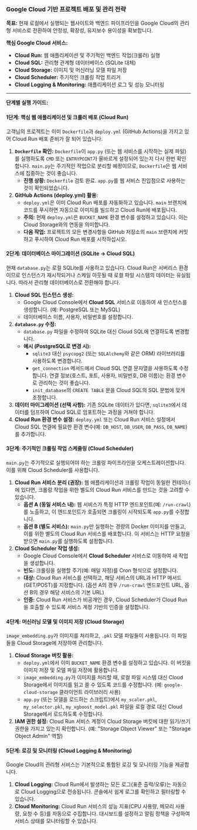 ### **Google Cloud 기반 프로젝트 배포 및 관리 전략**

**목표:** 현재 로컬에서 실행되는 웹사이트와 백엔드 파이프라인을 Google Cloud의 관리형 서비스로 전환하여 안정성, 확장성, 유지보수 용이성을 확보합니다.

**핵심 Google Cloud 서비스:**

*   **Cloud Run:** 웹 애플리케이션 및 주기적인 백엔드 작업(크롤러) 실행
*   **Cloud SQL:** 관리형 관계형 데이터베이스 (SQLite 대체)
*   **Cloud Storage:** 이미지 및 머신러닝 모델 파일 저장
*   **Cloud Scheduler:** 주기적인 크롤링 작업 트리거
*   **Cloud Logging & Monitoring:** 애플리케이션 로그 및 성능 모니터링

---

**단계별 실행 가이드:**

#### **1단계: 핵심 웹 애플리케이션 및 크롤러 배포 (Cloud Run)**

고객님의 프로젝트는 이미 `Dockerfile`과 `deploy.yml` (GitHub Actions)을 가지고 있어 Cloud Run 배포 준비가 잘 되어 있습니다.

1.  **`Dockerfile` 확인:** `Dockerfile`이 `app.py` (또는 웹 서비스를 시작하는 실제 파일)를 실행하도록 `CMD` 또는 `ENTRYPOINT`가 올바르게 설정되어 있는지 다시 한번 확인합니다. `main.py`는 주기적인 작업으로 분리할 예정이므로, `Dockerfile`은 웹 서비스에 집중하는 것이 좋습니다.
    *   **진행 상황:** `Dockerfile` 검토 완료. `app.py`를 웹 서비스 진입점으로 사용하는 것이 확인되었습니다.
2.  **GitHub Actions (deploy.yml) 활용:**
    *   `deploy.yml`은 이미 Cloud Run 배포를 자동화하고 있습니다. `main` 브랜치에 코드를 푸시하면 자동으로 이미지를 빌드하고 Cloud Run에 배포됩니다.
    *   **주의:** 현재 `deploy.yml`은 `BUCKET_NAME` 환경 변수를 설정하고 있습니다. 이는 Cloud Storage와의 연동을 의미합니다.
    *   **다음 작업:** 프로젝트의 모든 변경사항을 GitHub 저장소의 `main` 브랜치에 커밋하고 푸시하여 Cloud Run 배포를 시작하십시오.

#### **2단계: 데이터베이스 마이그레이션 (SQLite → Cloud SQL)**

현재 `database.py`는 로컬 SQLite를 사용하고 있습니다. Cloud Run은 서버리스 환경이므로 인스턴스가 재시작되거나 스케일 아웃될 때 로컬 파일 시스템의 데이터는 유실됩니다. 따라서 관리형 데이터베이스로 전환해야 합니다.

1.  **Cloud SQL 인스턴스 생성:**
    *   Google Cloud Console에서 **Cloud SQL** 서비스로 이동하여 새 인스턴스를 생성합니다. (예: PostgreSQL 또는 MySQL)
    *   데이터베이스 이름, 사용자, 비밀번호를 설정합니다.
2.  **`database.py` 수정:**
    *   `database.py` 파일을 수정하여 SQLite 대신 Cloud SQL에 연결하도록 변경합니다.
    *   **예시 (PostgreSQL로 변경 시):**
        *   `sqlite3` 대신 `psycopg2` (또는 `SQLAlchemy`와 같은 ORM) 라이브러리를 사용하도록 변경합니다.
        *   `get_connection` 메서드에서 Cloud SQL 연결 문자열을 사용하도록 수정합니다. 연결 정보(호스트, 포트, 사용자, 비밀번호, DB 이름)는 환경 변수로 관리하는 것이 좋습니다.
        *   `init_database`의 `CREATE TABLE` 문을 Cloud SQL의 SQL 문법에 맞게 조정합니다.
3.  **데이터 마이그레이션 (선택 사항):** 기존 SQLite 데이터가 있다면, `sqlite3`에서 데이터를 덤프하여 Cloud SQL로 임포트하는 과정을 거쳐야 합니다.
4.  **Cloud Run 환경 변수 설정:** `deploy.yml` 또는 Cloud Run 서비스 설정에서 Cloud SQL 연결에 필요한 환경 변수(예: `DB_HOST`, `DB_USER`, `DB_PASS`, `DB_NAME`)를 추가합니다.

#### **3단계: 주기적인 크롤링 작업 스케줄링 (Cloud Scheduler)**

`main.py`는 주기적으로 실행되어야 하는 크롤링 파이프라인을 오케스트레이션합니다. 이를 위해 Cloud Scheduler를 사용합니다.

1.  **Cloud Run 서비스 분리 (권장):** 웹 애플리케이션과 크롤링 작업이 동일한 컨테이너에 있다면, 크롤링 작업을 위한 별도의 Cloud Run 서비스를 만드는 것을 고려할 수 있습니다.
    *   **옵션 A (동일 서비스 내):** 웹 서비스가 특정 HTTP 엔드포인트(예: `/run-crawl`)를 노출하고, 이 엔드포인트가 호출되면 크롤링이 시작되도록 `app.py`를 수정합니다.
    *   **옵션 B (별도 서비스):** `main.py`만 실행하는 경량의 Docker 이미지를 만들고, 이를 위한 별도의 Cloud Run 서비스를 배포합니다. 이 서비스는 HTTP 요청을 받으면 `main.py`를 실행하도록 설정합니다.
2.  **Cloud Scheduler 작업 생성:**
    *   Google Cloud Console에서 **Cloud Scheduler** 서비스로 이동하여 새 작업을 생성합니다.
    *   **빈도:** 크롤링을 실행할 주기(예: 매일 자정)를 Cron 형식으로 설정합니다.
    *   **대상:** Cloud Run 서비스를 선택하고, 해당 서비스의 URL과 HTTP 메서드(GET/POST)를 지정합니다. (옵션 A의 경우 `/run-crawl` 엔드포인트 URL, 옵션 B의 경우 해당 서비스의 기본 URL)
    *   **인증:** Cloud Run 서비스가 비공개인 경우, Cloud Scheduler가 Cloud Run을 호출할 수 있도록 서비스 계정 기반의 인증을 설정합니다.

#### **4단계: 머신러닝 모델 및 이미지 저장 (Cloud Storage)**

`image_embedding.py`가 이미지를 처리하고, `.pkl` 모델 파일들이 사용됩니다. 이 파일들을 Cloud Storage에 저장하여 관리합니다.

1.  **Cloud Storage 버킷 활용:**
    *   `deploy.yml`에서 이미 `BUCKET_NAME` 환경 변수를 설정하고 있습니다. 이 버킷을 이미지 저장 및 모델 파일 저장에 활용합니다.
    *   `image_embedding.py`가 이미지를 처리할 때, 로컬 파일 시스템 대신 Cloud Storage에서 이미지를 읽고 쓸 수 있도록 코드를 수정합니다. (예: `google-cloud-storage` 클라이언트 라이브러리 사용)
    *   `app.py` (또는 모델을 로드하는 스크립트)에서 `my_scaler.pkl`, `my_selector.pkl`, `my_xgboost_model.pkl` 파일을 로컬 경로 대신 Cloud Storage에서 로드하도록 수정합니다.
2.  **IAM 권한 설정:** Cloud Run 서비스 계정이 Cloud Storage 버킷에 대한 읽기/쓰기 권한을 가지고 있는지 확인합니다. (예: "Storage Object Viewer" 또는 "Storage Object Admin" 역할)

#### **5단계: 로깅 및 모니터링 (Cloud Logging & Monitoring)**

Google Cloud의 관리형 서비스는 기본적으로 통합된 로깅 및 모니터링 기능을 제공합니다.

1.  **Cloud Logging:** Cloud Run에서 발생하는 모든 로그(표준 출력/오류)는 자동으로 Cloud Logging으로 전송됩니다. 콘솔에서 쉽게 로그를 확인하고 필터링할 수 있습니다.
2.  **Cloud Monitoring:** Cloud Run 서비스의 성능 지표(CPU 사용량, 메모리 사용량, 요청 수 등)를 자동으로 수집합니다. 대시보드를 설정하고 알림 정책을 구성하여 서비스 상태를 모니터링할 수 있습니다.